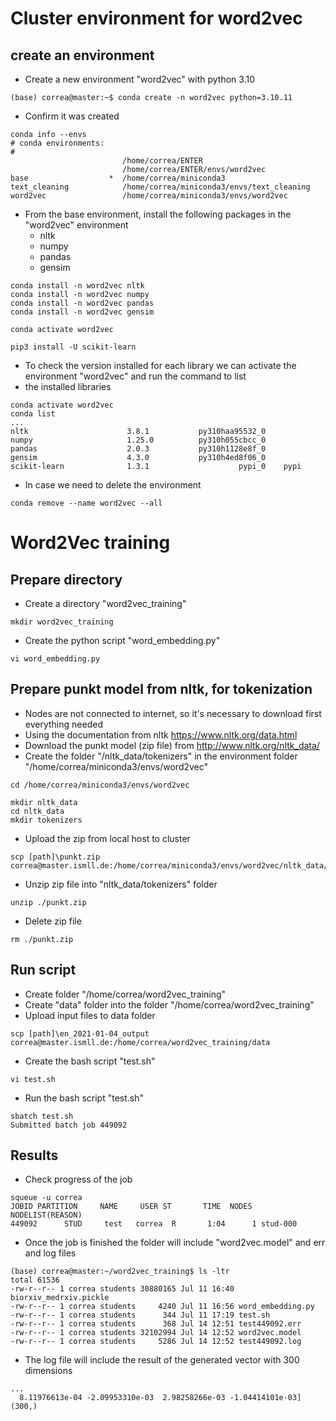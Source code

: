 # Cluster environment for word2vec

## create an environment
* Create a new environment "word2vec" with python 3.10
```
(base) correa@master:~$ conda create -n word2vec python=3.10.11
```
* Confirm it was created
```
conda info --envs
# conda environments:
#
                         /home/correa/ENTER
                         /home/correa/ENTER/envs/word2vec
base                  *  /home/correa/miniconda3
text_cleaning            /home/correa/miniconda3/envs/text_cleaning
word2vec                 /home/correa/miniconda3/envs/word2vec
```
* From the base environment, install the following packages in the "word2vec" environment
  * nltk
  * numpy
  * pandas
  * gensim
```
conda install -n word2vec nltk
conda install -n word2vec numpy
conda install -n word2vec pandas
conda install -n word2vec gensim

conda activate word2vec

pip3 install -U scikit-learn
```
* To check the version installed for each library we can activate the environment "word2vec" and run the command to list
* the installed libraries
```
conda activate word2vec
conda list
...
nltk                      3.8.1           py310haa95532_0
numpy                     1.25.0          py310h055cbcc_0
pandas                    2.0.3           py310h1128e8f_0
gensim                    4.3.0           py310h4ed8f06_0
scikit-learn              1.3.1                    pypi_0    pypi
```
* In case we need to delete the environment
```
conda remove --name word2vec --all
```
# Word2Vec training
## Prepare directory
* Create a directory "word2vec_training"
```
mkdir word2vec_training
```
* Create the python script "word_embedding.py"
```
vi word_embedding.py
```
## Prepare punkt model from nltk, for tokenization
* Nodes are not connected to internet, so it's necessary to download first everything needed
* Using the documentation from nltk https://www.nltk.org/data.html
* Download the punkt model (zip file) from http://www.nltk.org/nltk_data/
* Create the folder "/nltk_data/tokenizers" in the environment folder "/home/correa/miniconda3/envs/word2vec"
```
cd /home/correa/miniconda3/envs/word2vec

mkdir nltk_data
cd nltk_data
mkdir tokenizers
```
* Upload the zip from local host to cluster
```
scp [path]\punkt.zip correa@master.ismll.de:/home/correa/miniconda3/envs/word2vec/nltk_data/tokenizers
```
* Unzip zip file into "nltk_data/tokenizers" folder
```
unzip ./punkt.zip
```
* Delete zip file
```
rm ./punkt.zip
```
## Run script
* Create folder "/home/correa/word2vec_training"
* Create "data" folder into the folder "/home/correa/word2vec_training"
* Upload input files to data folder
```
scp [path]\en_2021-01-04_output correa@master.ismll.de:/home/correa/word2vec_training/data
```
* Create the bash script "test.sh"
```
vi test.sh
```
* Run the bash script "test.sh"
```
sbatch test.sh
Submitted batch job 449092
```
## Results
* Check progress of the job
```
squeue -u correa
JOBID PARTITION     NAME     USER ST       TIME  NODES NODELIST(REASON)
449092      STUD     test   correa  R       1:04      1 stud-000
```
* Once the job is finished the folder will include "word2vec.model" and err and log files
```
(base) correa@master:~/word2vec_training$ ls -ltr
total 61536
-rw-r--r-- 1 correa students 30880165 Jul 11 16:40 biorxiv_medrxiv.pickle
-rw-r--r-- 1 correa students     4240 Jul 11 16:56 word_embedding.py
-rw-r--r-- 1 correa students      344 Jul 11 17:19 test.sh
-rw-r--r-- 1 correa students      368 Jul 14 12:51 test449092.err
-rw-r--r-- 1 correa students 32102994 Jul 14 12:52 word2vec.model
-rw-r--r-- 1 correa students     5286 Jul 14 12:52 test449092.log
```
* The log file will include the result of the generated vector with 300 dimensions
```
...
  8.11976613e-04 -2.09953310e-03  2.98258266e-03 -1.04414101e-03]
(300,)
```